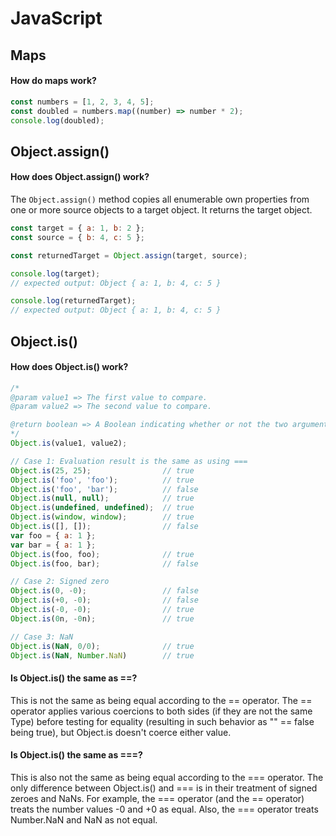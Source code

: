 # JavaScript

## Maps

#### How do maps work?

```javascript
const numbers = [1, 2, 3, 4, 5];
const doubled = numbers.map((number) => number * 2);
console.log(doubled);
```

## Object.assign()

#### How does Object.assign() work? 

The `Object.assign()` method copies all enumerable own properties from one or more source objects to a target object. It returns the target object.

```javascript
const target = { a: 1, b: 2 };
const source = { b: 4, c: 5 };

const returnedTarget = Object.assign(target, source);

console.log(target);
// expected output: Object { a: 1, b: 4, c: 5 }

console.log(returnedTarget);
// expected output: Object { a: 1, b: 4, c: 5 }
```

## Object.is()

#### How does Object.is() work?

```javascript
/*
@param value1 => The first value to compare.
@param value2 => The second value to compare.

@return boolean => A Boolean indicating whether or not the two arguments are the same value.
*/
Object.is(value1, value2);

// Case 1: Evaluation result is the same as using ===
Object.is(25, 25);                // true
Object.is('foo', 'foo');          // true
Object.is('foo', 'bar');          // false
Object.is(null, null);            // true
Object.is(undefined, undefined);  // true
Object.is(window, window);        // true
Object.is([], []);                // false
var foo = { a: 1 };
var bar = { a: 1 };
Object.is(foo, foo);              // true
Object.is(foo, bar);              // false

// Case 2: Signed zero
Object.is(0, -0);                 // false
Object.is(+0, -0);                // false
Object.is(-0, -0);                // true
Object.is(0n, -0n);               // true

// Case 3: NaN
Object.is(NaN, 0/0);              // true
Object.is(NaN, Number.NaN)        // true
```

#### Is Object.is() the same as ==?

This is not the same as being equal according to the == operator. The == operator applies various coercions to both sides (if they are not the same Type) before testing for equality (resulting in such behavior as "" == false being true), but Object.is doesn't coerce either value.

#### Is Object.is() the same as ===?

This is also not the same as being equal according to the === operator. The only difference between Object.is() and === is in their treatment of signed zeroes and NaNs. For example, the === operator (and the == operator) treats the number values -0 and +0 as equal. Also, the === operator treats Number.NaN and NaN as not equal.